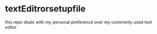 # textEditrorsetupfile
this repo deals with my personal preference over my commonly used text editor 

